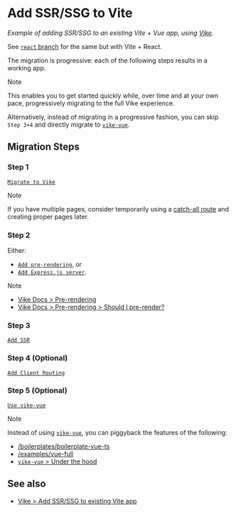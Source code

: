 # Add SSR/SSG to Vite

*Example of adding SSR/SSG to an existing Vite + Vue app, using [Vike](https://vike.dev).*

See [`react` branch](https://github.com/brillout/vite-to-vike) for the same but with Vite + React.

The migration is progressive: each of the following steps results in a working app.
> [!NOTE]  
> This enables you to get started quickly while, over time and at your own pace, progressively migrating to the full Vike experience.

Alternatively, instead of migrating in a progressive fashion, you can skip `Step 3+4` and directly migrate to [`vike-vue`](https://vike.dev/vike-vue).


## Migration Steps

### Step 1

[`Migrate to Vike`](https://github.com/brillout/vite-to-vike/commit/105371d3951c59d6c644f57d0608fbbcafbd3bb0)

> [!NOTE]  
> If you have multiple pages, consider temporarily using a [catch-all route](https://vike.dev/route-string#catch-all) and creating proper pages later.

### Step 2

Either:
- [`Add pre-rendering`](https://github.com/brillout/vite-to-vike/commit/3947704b155c96d55aafc48231b41227e3f5e94e), or
- [`Add Express.js server`](https://github.com/brillout/vite-to-vike/commit/9444206c4a242e4b80941e12c8737854a0dfd66f).

> [!NOTE]  
> - [Vike Docs > Pre-rendering](https://vike.dev/pre-rendering)
> - [Vike Docs > Pre-rendering > Should I pre-render?](https://vike.dev/pre-rendering#should-i-pre-render)

### Step 3

[`Add SSR`](https://github.com/brillout/vite-to-vike/commit/439d6f8fb4407e85bbee9f4895fd4b3403e10937)

### Step 4 (Optional)

[`Add Client Routing`](https://github.com/brillout/vite-to-vike/commit/7b1d8986591ec6e36b55d8ece1a80fa4232b48dd)

### Step 5 (Optional)

[`Use vike-vue`](https://github.com/brillout/vite-to-vike/commit/0ec2c114dd3ea36f26b305a7f1c2d45f472d78c9)

> [!NOTE]  
> Instead of using [`vike-vue`](https://vike.dev/vike-vue), you can piggyback the features of the following:
> - [/boilerplates/boilerplate-vue-ts](https://github.com/vikejs/vike/tree/main/boilerplates/boilerplate-vue-ts)
> - [/examples/vue-full](https://github.com/vikejs/vike/tree/main/examples/vue-full)
> - [`vike-vue` > Under the hood](https://vike.dev/vike-vue#under-the-hood)


## See also

- [Vike > Add SSR/SSG to existing Vite app](https://vike.dev/add)
